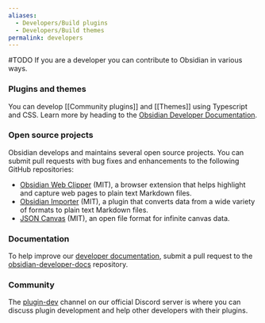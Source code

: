 ```yaml
---
aliases:
  - Developers/Build plugins
  - Developers/Build themes
permalink: developers
---
```

#TODO
If you are a developer you can contribute to Obsidian in various ways.

### Plugins and themes

You can develop [[Community plugins]] and [[Themes]] using Typescript and CSS. Learn more by heading to the [Obsidian Developer Documentation](https://docs.obsidian.md).

### Open source projects

Obsidian develops and maintains several open source projects. You can submit pull requests with bug fixes and enhancements to the following GitHub repositories:

- [Obsidian Web Clipper](https://github.com/obsidianmd/obsidian-clipper) (MIT), a browser extension that helps highlight and capture web pages to plain text Markdown files.
- [Obsidian Importer](https://github.com/obsidianmd/obsidian-importer) (MIT), a plugin that converts data from a wide variety of formats to plain text Markdown files.
- [JSON Canvas](https://github.com/obsidianmd/jsoncanvas) (MIT), an open file format for infinite canvas data.

### Documentation

To help improve our [developer documentation](https://docs.obsidian.md/Home), submit a pull request to the [obsidian-developer-docs](https://github.com/obsidianmd/obsidian-developer-docs) repository.

### Community

The [plugin-dev](https://discord.com/channels/686053708261228577/840286264964022302) channel on our official Discord server is where you can discuss plugin development and help other developers with their plugins.